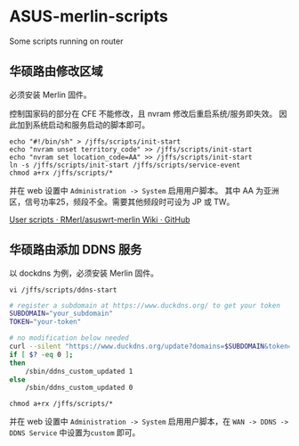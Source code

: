 # ASUS-merlin-scripts

Some scripts running on router

## 华硕路由修改区域

必须安装 Merlin 固件。

控制国家码的部分在 CFE 不能修改，且 nvram 修改后重启系统/服务即失效。
因此加到系统启动和服务启动的脚本即可。

```shell
echo "#!/bin/sh" > /jffs/scripts/init-start
echo "nvram unset territory_code" >> /jffs/scripts/init-start
echo "nvram set location_code=AA" >> /jffs/scripts/init-start
ln -s /jffs/scripts/init-start /jffs/scripts/service-event
chmod a+rx /jffs/scripts/*
```

并在 web 设置中 `Administration -> System` 启用用户脚本。
其中 AA 为亚洲区，信号功率25，频段不全。需要其他频段时可设为 JP 或 TW。

[User scripts · RMerl/asuswrt-merlin Wiki · GitHub](https://github.com/RMerl/asuswrt-merlin/wiki/User-scripts)

## 华硕路由添加 DDNS 服务

以 dockdns 为例，必须安装 Merlin 固件。

```shell
vi /jffs/scripts/ddns-start
```

``` bash
# register a subdomain at https://www.duckdns.org/ to get your token
SUBDOMAIN="your_subdomain"
TOKEN="your-token"

# no modification below needed
curl --silent "https://www.duckdns.org/update?domains=$SUBDOMAIN&token=$TOKEN&ip=$1" >/dev/null 2>&1
if [ $? -eq 0 ];
then
    /sbin/ddns_custom_updated 1
else
    /sbin/ddns_custom_updated 0
```

```shell
chmod a+rx /jffs/scripts/*
```

并在 web 设置中 `Administration -> System` 启用用户脚本，在 `WAN -> DDNS -> DDNS Service` 中设置为`custom` 即可。